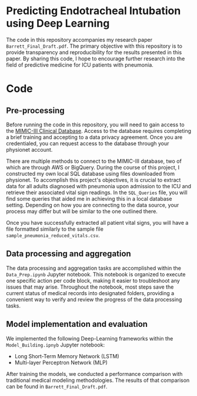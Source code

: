 # Predicting Endotracheal Intubation using Deep Learning

The code in this repository accompanies my research paper `Barrett_Final_Draft.pdf`. The primary objective with this repository is to provide transparency and reproducibility for the results presented in this paper. By sharing this code, I hope to encourage further research into the field of predictive medicine for ICU patients with pneumonia. 

# Code

## Pre-processing

Before running the code in this repository, you will need to gain access to the [MIMIC-III Clinical Database](https://physionet.org/content/mimiciii/1.4/). Access to the database requires completing a brief training and accepting to a data privacy agreement. Once you are credentialed, you can request access to the database through your physionet account.

There are multiple methods to connect to the MIMIC-III database, two of which are through AWS or BigQuery. During the course of this project, I constructed my own local SQL database using files downloaded from physionet. To accomplish this project's objectives, it is crucial to extract data for all adults diagnosed with pneumonia upon admission to the ICU and retrieve their associated vital sign readings. In the `SQL_Queries` file, you will find some queries that aided me in achieving this in a local database setting. Depending on how you are connecting to the data source, your process may differ but will be similar to the one outlined there.

Once you have successfully extracted all patient vital signs, you will have a file formatted similarly to the sample file `sample_pneumonia_reduced_vitals.csv`.

## Data processing and aggregation
The data processing and aggregation tasks are accomplished within the `Data_Prep.ipynb` Jupyter notebook. This notebook is organized to execute one specific action per code block, making it easier to troubleshoot any issues that may arise. Throughout the notebook, most steps save the current status of medical records into designated folders, providing a convenient way to verify and review the progress of the data processing tasks.

## Model implementation and evaluation

We implemented the following Deep-Learning frameworks within the `Model_Building.ipnyb` Jupyter notebook:
- Long Short-Term Memory Network (LSTM)
- Multi-layer Perceptron Network (MLP)

After training the models, we conducted a performance comparison with traditional medical modeling methodologies. The results of that comparison can be found in `Barrett_Final_Draft.pdf`. 
